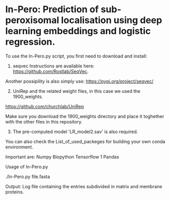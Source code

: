 # In-Pero: Prediction of sub-peroxisomal localisation using deep learning embeddings and logistic regression.

To use the In-Pero.py script, you first need to download and install:

1) seqvec 
Instructions are available here: https://github.com/Rostlab/SeqVec.

Another possipility is also simply use: 
<pip install seqvec>
https://pypi.org/project/seqvec/

2) UniRep and the related weight files, in this case we used the 1900_weights.

https://github.com/churchlab/UniRep

Make sure you download the 1900_weights directory and place it toghether with the other files in this repository.


3) The pre-computed model 'LR_model2.sav' is also required.

You can also check the List_of_used_packeges for building your own conda environment.

Important are: 
Numpy
Biopython
Tensorflow 1
Pandas





Usage of In-Pero.py

./In-Pero.py file.fasta


Output:
Log file containing the entries subdivided in matrix and membrane proteins.
